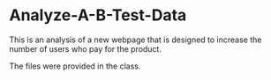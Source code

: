 # Analyze-A-B-Test-Data

This is an analysis of a new webpage that is designed to increase the 
number of users who pay for the product.

The files were provided in the class.
